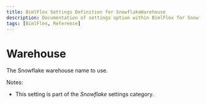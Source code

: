 ```yaml
---
title: BimlFlex Settings Definition for SnowflakeWarehouse
description: Documentation of settings option within BimlFlex for SnowflakeWarehouse
tags: [BimlFlex, Reference]
---
```


# Warehouse

The Snowflake warehouse name to use.

Notes:

* This setting is part of the *Snowflake* settings category.

